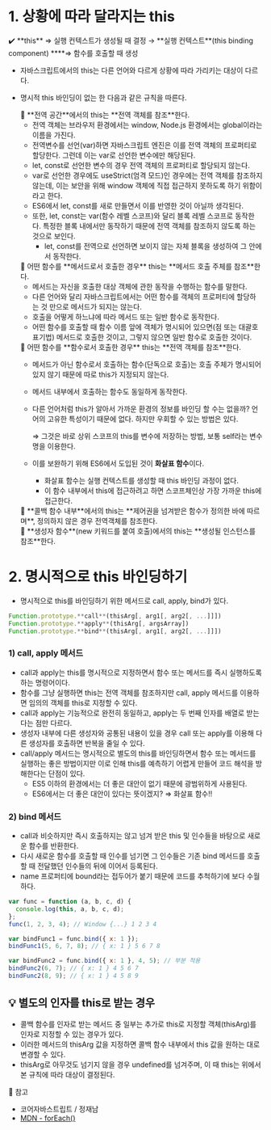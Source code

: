# 1. 상황에 따라 달라지는 this

<aside>
✔️ **this** ⇒ 실행 컨텍스트가 생성될 때 결정 → **실행 컨텍스트**(this binding component) ****⇒ 함수를 호출할 때 생성

</aside>

- 자바스크립트에서의 this는 다른 언어와 다르게 상황에 따라 가리키는 대상이 다르다.
- 명시적 this 바인딩이 없는 한 다음과 같은 규칙을 따른다.
    <aside>
    🐥 **전역 공간**에서의 this는 **전역 객체를 참조**한다.
    
    </aside>
    
    - 전역 객체는 브라우저 환경에서는 window, Node.js 환경에서는 global이라는 이름을 가진다.
    - 전역변수를 선언(var)하면 자바스크립트 엔진은 이를 전역 객체의 프로퍼티로 할당한다. 그런데 이는 var로 선언한 변수에만 해당된다.
    - let, const로 선언한 변수의 경우 전역 객체의 프로퍼티로 할당되지 않는다.
    - var로 선언한 경우에도 useStrict(엄격 모드)인 경우에는 전역 객체를 참조하지 않는데, 이는 보안을 위해 window 객체에 직접 접근하지 못하도록 하기 위함이라고 한다.
    - ES6에서 let, const를 새로 만들면서 이를 반영한 것이 아닐까 생각된다.
    - 또한, let, const는 var(함수 레벨 스코프)와 달리 블록 레벨 스코프로 동작한다. 특정한 블록 내에서만 동작하기 때문에 전역 객체를 참조하지 않도록 하는 것으로 보인다.
        - let, const를 전역으로 선언하면 보이지 않는 자체 블록을 생성하여 그 안에서 동작한다.
    
    <aside>
    🐥 어떤 함수를 **메서드로서 호출한 경우** this는 **메서드 호출 주체를 참조**한다.
    
    </aside>
    
    - 메서드는 자신을 호출한 대상 객체에 관한 동작을 수행하는 함수를 말한다.
    - 다른 언어와 달리 자바스크립트에서는 어떤 함수를 객체의 프로퍼티에 할당하는 것 만으로 메서드가 되지는 않는다.
    - 호출을 어떻게 하느냐에 따라 메서드 또는 일반 함수로 동작한다.
    - 어떤 함수를 호출할 때 함수 이름 앞에 객체가 명시되어 있으면(점 또는 대괄호 표기법) 메서드로 호출한 것이고, 그렇지 않으면 일반 함수로 호출한 것이다.
    
    <aside>
    🐥 어떤 함수를 **함수로서 호출한 경우** this는 **전역 객체를 참조**한다.
    
    </aside>
    
    - 메서드가 아닌 함수로서 호출하는 함수(단독으로 호출)는 호출 주체가 명시되어있지 않기 때문에 따로 this가 지정되지 않는다.
    - 메서드 내부에서 호출하는 함수도 동일하게 동작한다.
    - 다른 언어처럼 this가 알아서 가까운 환경의 정보를 바인딩 할 수는 없을까? 언어의 고유한 특성이기 때문에 없다. 하지만 우회할 수 있는 방법은 있다.
        
        ⇒ 그것은 바로 상위 스코프의 this를 변수에 저장하는 방법, 보통 self라는 변수명을 이용한다.
        
    - 이를 보완하기 위해 ES6에서 도입된 것이 **화살표 함수**이다.
        - 화살표 함수는 실행 컨텍스트를 생성할 때 this 바인딩 과정이 없다.
        - 이 함수 내부에서 this에 접근하려고 하면 스코프체인상 가장 가까운 this에 접근한다.
    
    <aside>
    🐥 **콜백 함수 내부**에서의 this는 **제어권을 넘겨받은 함수가 정의한 바에 따르며**, 정의하지 않은 경우 전역객체를 참조한다.
    
    </aside>
    
    <aside>
    🐥 **생성자 함수**(new 키워드를 붙여 호출)에서의 this는 **생성될 인스턴스를 참조**한다.
    
    </aside>

# 2. 명시적으로 this 바인딩하기

- 명시적으로 this를 바인딩하기 위한 메서드로 call, apply, bind가 있다.

```javascript
Function.prototype.**call**(thisArg[, arg1[, arg2[, ...]]])
Function.prototype.**apply**(thisArg[, argsArray])
Function.prototype.**bind**(thisArg[, arg1[, arg2[, ...]]])
```

### 1) call, apply 메서드

- call과 apply는 this를 명시적으로 지정하면서 함수 또는 메서드를 즉시 실행하도록 하는 명령어이다.
- 함수를 그냥 실행하면 this는 전역 객체를 참조하지만 call, apply 메서드를 이용하면 임의의 객체를 this로 지정할 수 있다.
- call과 apply는 기능적으로 완전히 동일하고, apply는 두 번째 인자를 배열로 받는다는 점만 다르다.
- 생성자 내부에 다른 생성자와 공통된 내용이 있을 경우 call 또는 apply를 이용해 다른 생성자를 호출하면 반복을 줄일 수 있다.
- call/apply 메서드는 명시적으로 별도의 this를 바인딩하면서 함수 또는 메서드를 실행하는 좋은 방법이지만 이로 인해 this를 예측하기 어렵게 만들어 코드 해석을 방해한다는 단점이 있다.
  - ES5 이하의 환경에서는 더 좋은 대안이 없기 때문에 광범위하게 사용된다.
  - ES6에서는 더 좋은 대안이 있다는 뜻이겠지? ⇒ 화살표 함수!!

### 2) bind 메서드

- call과 비슷하지만 즉시 호출하지는 않고 넘겨 받은 this 및 인수들을 바탕으로 새로운 함수를 반환한다.
- 다시 새로운 함수를 호출할 때 인수를 넘기면 그 인수들은 기존 bind 메서드를 호출할 때 전달했던 인수들의 뒤에 이어서 등록된다.
- name 프로퍼티에 bound라는 접두어가 붙기 때문에 코드를 추척하기에 보다 수월하다.

```javascript
var func = function (a, b, c, d) {
  console.log(this, a, b, c, d);
};
func(1, 2, 3, 4); // Window {...} 1 2 3 4

var bindFunc1 = func.bind({ x: 1 });
bindFunc1(5, 6, 7, 8); // { x: 1 } 5 6 7 8

var bindFunc2 = func.bind({ x: 1 }, 4, 5); // 부분 적용
bindFunc2(6, 7); // { x: 1 } 4 5 6 7
bindFunc2(8, 9); // { x: 1 } 4 5 8 9
```

## 💡 별도의 인자를 this로 받는 경우

- 콜백 함수를 인자로 받는 메서드 중 일부는 추가로 this로 지정할 객체(thisArg)를 인자로 지정할 수 있는 경우가 있다.
- 이러한 메서드의 thisArg 값을 지정하면 콜백 함수 내부에서 this 값을 원하는 대로 변경할 수 있다.
- thisArg로 아무것도 넘기지 않을 경우 undefined를 넘겨주며, 이 때 this는 위에서 본 규칙에 따라 대상이 결정된다.

🤗 참고

- 코어자바스트립트 / 정재남
- [MDN - forEach()](https://developer.mozilla.org/ko/docs/Web/JavaScript/Reference/Global_Objects/Array/forEach)
